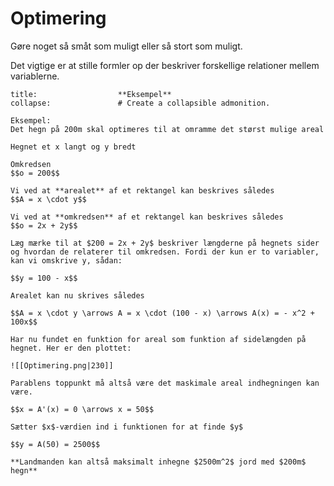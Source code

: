 # Optimering

Gøre noget så småt som muligt eller så stort som muligt.

Det vigtige er at stille formler op der beskriver forskellige relationer mellem variablerne.

```ad-example # Admonition type. See below for a list of available types.
title:                  **Eksempel**
collapse:               # Create a collapsible admonition.

Eksempel:
Det hegn på 200m skal optimeres til at omramme det størst mulige areal

Hegnet et x langt og y bredt

Omkredsen
$$o = 200$$

Vi ved at **arealet** af et rektangel kan beskrives således
$$A = x \cdot y$$

Vi ved at **omkredsen** af et rektangel kan beskrives således
$$o = 2x + 2y$$

Læg mærke til at $200 = 2x + 2y$ beskriver længderne på hegnets sider og hvordan de relaterer til omkredsen. Fordi der kun er to variabler, kan vi omskrive y, sådan:

$$y = 100 - x$$

Arealet kan nu skrives således

$$A = x \cdot y \arrows A = x \cdot (100 - x) \arrows A(x) = - x^2 + 100x$$

Har nu fundet en funktion for areal som funktion af sidelængden på hegnet. Her er den plottet:

![[Optimering.png|230]]

Parablens toppunkt må altså være det maskimale areal indhegningen kan være.

$$x = A'(x) = 0 \arrows x = 50$$

Sætter $x$-værdien ind i funktionen for at finde $y$

$$y = A(50) = 2500$$

**Landmanden kan altså maksimalt inhegne $2500m^2$ jord med $200m$ hegn**

```


